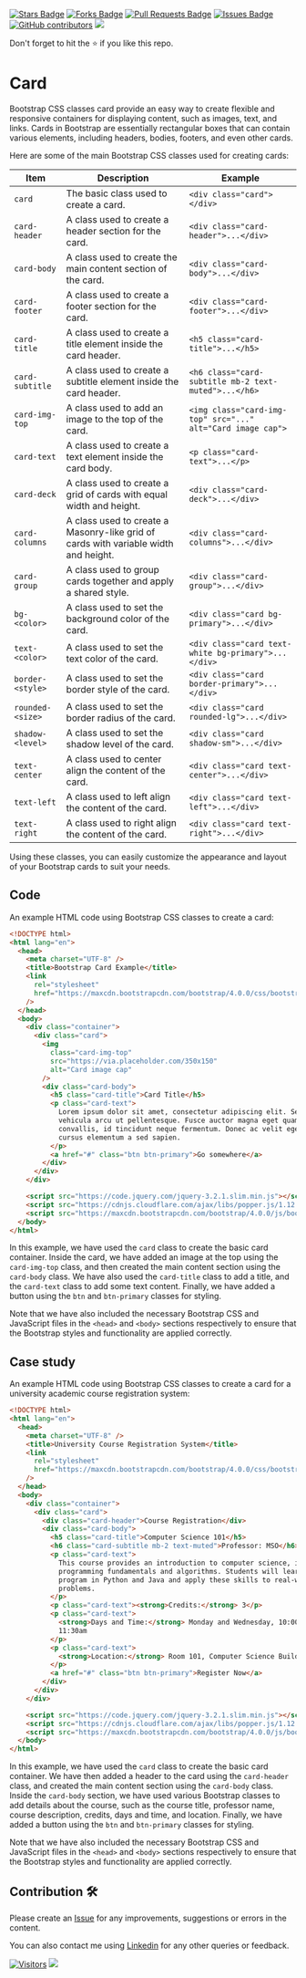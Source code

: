 <a href="https://github.com/drshahizan/learn-php/stargazers"><img src="https://img.shields.io/github/stars/drshahizan/learn-php" alt="Stars Badge"/></a>
<a href="https://github.com/drshahizan/learn-php/network/members"><img src="https://img.shields.io/github/forks/drshahizan/learn-php" alt="Forks Badge"/></a>
<a href="https://github.com/drshahizan/learn-php/pulls"><img src="https://img.shields.io/github/issues-pr/drshahizan/learn-php" alt="Pull Requests Badge"/></a>
<a href="https://github.com/drshahizan/learn-php/issues"><img src="https://img.shields.io/github/issues/drshahizan/learn-php" alt="Issues Badge"/></a>
<a href="https://github.com/drshahizan/learn-php/graphs/contributors"><img alt="GitHub contributors" src="https://img.shields.io/github/contributors/drshahizan/learn-php?color=2b9348"></a>
![](https://visitor-badge.glitch.me/badge?page_id=drshahizan/learn-php)

Don't forget to hit the :star: if you like this repo.

# Card
Bootstrap CSS classes card provide an easy way to create flexible and responsive containers for displaying content, such as images, text, and links. Cards in Bootstrap are essentially rectangular boxes that can contain various elements, including headers, bodies, footers, and even other cards.

Here are some of the main Bootstrap CSS classes used for creating cards:

| Item              | Description                                                  | Example                                                         |
| ----------------- | ------------------------------------------------------------ | --------------------------------------------------------------- |
| `card`            | The basic class used to create a card.                        | `<div class="card"></div>`                                      |
| `card-header`     | A class used to create a header section for the card.         | `<div class="card-header">...</div>`                             |
| `card-body`       | A class used to create the main content section of the card.  | `<div class="card-body">...</div>`                               |
| `card-footer`     | A class used to create a footer section for the card.         | `<div class="card-footer">...</div>`                             |
| `card-title`      | A class used to create a title element inside the card header. | `<h5 class="card-title">...</h5>`                                |
| `card-subtitle`   | A class used to create a subtitle element inside the card header. | `<h6 class="card-subtitle mb-2 text-muted">...</h6>`             |
| `card-img-top`    | A class used to add an image to the top of the card.          | `<img class="card-img-top" src="..." alt="Card image cap">`      |
| `card-text`       | A class used to create a text element inside the card body.   | `<p class="card-text">...</p>`                                   |
| `card-deck`       | A class used to create a grid of cards with equal width and height. | `<div class="card-deck">...</div>`                              |
| `card-columns`    | A class used to create a Masonry-like grid of cards with variable width and height. | `<div class="card-columns">...</div>`                           |
| `card-group`      | A class used to group cards together and apply a shared style. | `<div class="card-group">...</div>`                             |
| `bg-<color>`      | A class used to set the background color of the card.         | `<div class="card bg-primary">...</div>`                         |
| `text-<color>`    | A class used to set the text color of the card.               | `<div class="card text-white bg-primary">...</div>`              |
| `border-<style>`  | A class used to set the border style of the card.             | `<div class="card border-primary">...</div>`                     |
| `rounded-<size>`  | A class used to set the border radius of the card.            | `<div class="card rounded-lg">...</div>`                         |
| `shadow-<level>`  | A class used to set the shadow level of the card.             | `<div class="card shadow-sm">...</div>`                          |
| `text-center`     | A class used to center align the content of the card.         | `<div class="card text-center">...</div>`                        |
| `text-left`       | A class used to left align the content of the card.           | `<div class="card text-left">...</div>`                          |
| `text-right`      | A class used to right align the content of the card.          | `<div class="card text-right">...</div>`                         |

Using these classes, you can easily customize the appearance and layout of your Bootstrap cards to suit your needs.

## Code
An example HTML code using Bootstrap CSS classes to create a card:

```html
<!DOCTYPE html>
<html lang="en">
  <head>
    <meta charset="UTF-8" />
    <title>Bootstrap Card Example</title>
    <link
      rel="stylesheet"
      href="https://maxcdn.bootstrapcdn.com/bootstrap/4.0.0/css/bootstrap.min.css"
    />
  </head>
  <body>
    <div class="container">
      <div class="card">
        <img
          class="card-img-top"
          src="https://via.placeholder.com/350x150"
          alt="Card image cap"
        />
        <div class="card-body">
          <h5 class="card-title">Card Title</h5>
          <p class="card-text">
            Lorem ipsum dolor sit amet, consectetur adipiscing elit. Sed maximus
            vehicula arcu ut pellentesque. Fusce auctor magna eget quam
            convallis, id tincidunt neque fermentum. Donec ac velit eget purus
            cursus elementum a sed sapien.
          </p>
          <a href="#" class="btn btn-primary">Go somewhere</a>
        </div>
      </div>
    </div>

    <script src="https://code.jquery.com/jquery-3.2.1.slim.min.js"></script>
    <script src="https://cdnjs.cloudflare.com/ajax/libs/popper.js/1.12.9/umd/popper.min.js"></script>
    <script src="https://maxcdn.bootstrapcdn.com/bootstrap/4.0.0/js/bootstrap.min.js"></script>
  </body>
</html>

```

In this example, we have used the `card` class to create the basic card container. Inside the card, we have added an image at the top using the `card-img-top` class, and then created the main content section using the `card-body` class. We have also used the `card-title` class to add a title, and the `card-text` class to add some text content. Finally, we have added a button using the `btn` and `btn-primary` classes for styling.

Note that we have also included the necessary Bootstrap CSS and JavaScript files in the `<head>` and `<body>` sections respectively to ensure that the Bootstrap styles and functionality are applied correctly.

## Case study
An example HTML code using Bootstrap CSS classes to create a card for a university academic course registration system:

```html
<!DOCTYPE html>
<html lang="en">
  <head>
    <meta charset="UTF-8" />
    <title>University Course Registration System</title>
    <link
      rel="stylesheet"
      href="https://maxcdn.bootstrapcdn.com/bootstrap/4.0.0/css/bootstrap.min.css"
    />
  </head>
  <body>
    <div class="container">
      <div class="card">
        <div class="card-header">Course Registration</div>
        <div class="card-body">
          <h5 class="card-title">Computer Science 101</h5>
          <h6 class="card-subtitle mb-2 text-muted">Professor: MSO</h6>
          <p class="card-text">
            This course provides an introduction to computer science, including
            programming fundamentals and algorithms. Students will learn to
            program in Python and Java and apply these skills to real-world
            problems.
          </p>
          <p class="card-text"><strong>Credits:</strong> 3</p>
          <p class="card-text">
            <strong>Days and Time:</strong> Monday and Wednesday, 10:00am -
            11:30am
          </p>
          <p class="card-text">
            <strong>Location:</strong> Room 101, Computer Science Building
          </p>
          <a href="#" class="btn btn-primary">Register Now</a>
        </div>
      </div>
    </div>

    <script src="https://code.jquery.com/jquery-3.2.1.slim.min.js"></script>
    <script src="https://cdnjs.cloudflare.com/ajax/libs/popper.js/1.12.9/umd/popper.min.js"></script>
    <script src="https://maxcdn.bootstrapcdn.com/bootstrap/4.0.0/js/bootstrap.min.js"></script>
  </body>
</html>

```

In this example, we have used the `card` class to create the basic card container. We have then added a header to the card using the `card-header` class, and created the main content section using the `card-body` class. Inside the `card-body` section, we have used various Bootstrap classes to add details about the course, such as the course title, professor name, course description, credits, days and time, and location. Finally, we have added a button using the `btn` and `btn-primary` classes for styling.

Note that we have also included the necessary Bootstrap CSS and JavaScript files in the `<head>` and `<body>` sections respectively to ensure that the Bootstrap styles and functionality are applied correctly.

## Contribution 🛠️
Please create an [Issue](https://github.com/drshahizan/learn-php/issues) for any improvements, suggestions or errors in the content.

You can also contact me using [Linkedin](https://www.linkedin.com/in/drshahizan/) for any other queries or feedback.

[![Visitors](https://api.visitorbadge.io/api/visitors?path=https%3A%2F%2Fgithub.com%2Fdrshahizan&labelColor=%23697689&countColor=%23555555&style=plastic)](https://visitorbadge.io/status?path=https%3A%2F%2Fgithub.com%2Fdrshahizan)
![](https://hit.yhype.me/github/profile?user_id=81284918)

